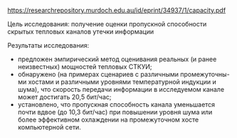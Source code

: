 https://researchrepository.murdoch.edu.au/id/eprint/34937/1/capacity.pdf

Цель исследования: получение оценки пропускной способности скрытых тепловых каналов утечки информации

Результаты исследования: 
- предложен эмпирический метод оценивания реальных (и ранее неизвестных) мощностей тепловых СТКУИ; 
- обнаружено (на примерах сценариев с различными промежуточны-ми хостами и различными уровнями температурной индукции и шума), что скорость передачи информации в исследуемом канале может достигать 20,5 бит/час; 
- установлено, что пропускная способность канала уменьшается почти вдвое (до 10,3 бит/час) при повышении уровня шума или более эффективном охлаждении на промежуточном хосте компьютерной сети.